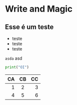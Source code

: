 # Write and Magic

## Esse é um teste

* teste
* teste
* teste

`asda` asd

```python
print("OI")
```

|CA|CB|CC|
|-:|:-:|-:|
|1 |2  |3  |
|4  |5  |6  |
